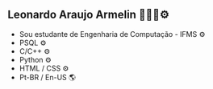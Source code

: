 ## Leonardo Araujo Armelin 👋👨‍💻⚙️

- Sou estudante de Engenharia de Computação - IFMS ⚙️
- PSQL ⚙️
- C/C++ ⚙️
- Python ⚙️
- HTML / CSS ⚙️
- Pt-BR / En-US 🌎 
<!--
**LeoAboard/LeoAboard** is a ✨ _special_ ✨ repository because its `README.md` (this file) appears on your GitHub profile.

Here are some ideas to get you started:

- 🔭 I’m currently working on ...
- 🌱 I’m currently learning ...
- 👯 I’m looking to collaborate on ...
- 🤔 I’m looking for help with ...
- 💬 Ask me about ...
- 📫 How to reach me: ...
- 😄 Pronouns: ...
- ⚡ Fun fact: ...
-->
